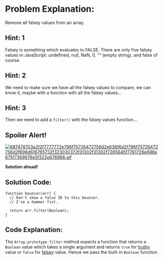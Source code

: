 # Problem Explanation:
Remove all falsey values from an array.

## Hint: 1
Falsey is something which evaluates to FALSE. There are only five falsey values in JavaScript: undefined, null, NaN, 0, "" (empty string), and false of course.

## Hint: 2
We need to make sure we have all the falsey values to compare, we can know it, maybe with a function with all the falsey values...

## Hint: 3
Then we need to add a `filter()` with the falsey values function...

## Spoiler Alert!
[![687474703a2f2f7777772e796f75726472756d2e636f6d2f796f75726472756d2f696d616765732f323030372f31302f31302f7265645f7761726e696e675f7369676e5f322e676966.gif](https://files.gitter.im/FreeCodeCamp/Wiki/nlOm/thumb/687474703a2f2f7777772e796f75726472756d2e636f6d2f796f75726472756d2f696d616765732f323030372f31302f31302f7265645f7761726e696e675f7369676e5f322e676966.gif)](https://files.gitter.im/FreeCodeCamp/Wiki/nlOm/687474703a2f2f7777772e796f75726472756d2e636f6d2f796f75726472756d2f696d616765732f323030372f31302f31302f7265645f7761726e696e675f7369676e5f322e676966.gif)

**Solution ahead!**

## Solution Code:

```
function bouncer(arr) {
  // Don't show a false ID to this bouncer.
  // I've a hammer fist.

  return arr.filter(Boolean);
}
```

## Code Explanation:
The `Array.prototype.filter` method expects a function that returns a `Boolean` value which takes a single argument and returns `true` for [truthy](js-truthy) value or `false` for [falsey](js-falsy) value. Hence we pass the built-in `Boolean` function.
